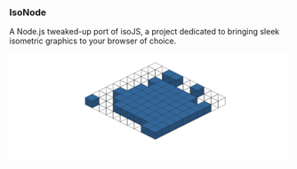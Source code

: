 ### IsoNode ###
A Node.js tweaked-up port of isoJS, a project dedicated to bringing sleek isometric graphics to your browser of choice.

![isoNode in action](https://github.com/gnzg/isoNode/blob/master/example.png?raw=true "isoNode in action")
